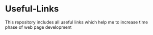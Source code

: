 # Useful-Links
This repository includes all useful links which help me to increase time phase of web page development
